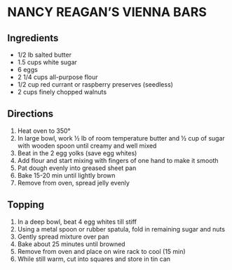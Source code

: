# NANCY REAGAN’S VIENNA BARS
## Ingredients

- 1/2 lb salted butter
- 1.5 cups white sugar
- 6 eggs
- 2 1/4 cups all-purpose flour
- 1/2 cup red currant or raspberry preserves (seedless)
- 2 cups finely chopped walnuts
## Directions
1. Heat oven to 350°
2. In large bowl, work ½ lb of room temperature butter and ½ cup of sugar with wooden spoon until creamy and well mixed
3. Beat in the 2 egg yolks (save egg whites)
4. Add flour and start mixing with fingers of one hand to make it smooth
5. Pat dough evenly into greased sheet pan
6. Bake 15-20 min until lightly brown
7. Remove from oven, spread jelly evenly

## Topping
1. In a deep bowl, beat 4 egg whites till stiff
2. Using a metal spoon or rubber spatula, fold in remaining sugar and nuts
3. Gently spread mixture over pan
4. Bake about 25 minutes until browned
5. Remove from oven and place on wire rack to cool (15 min)
6. While still warm, cut into squares and store in tin can

